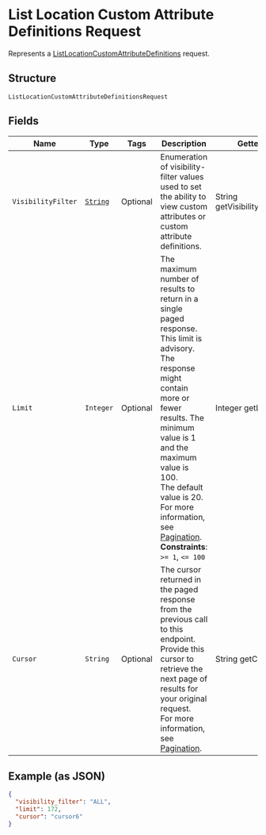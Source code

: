 
# List Location Custom Attribute Definitions Request

Represents a [ListLocationCustomAttributeDefinitions](../../doc/api/location-custom-attributes.md#list-location-custom-attribute-definitions) request.

## Structure

`ListLocationCustomAttributeDefinitionsRequest`

## Fields

| Name | Type | Tags | Description | Getter |
|  --- | --- | --- | --- | --- |
| `VisibilityFilter` | [`String`](../../doc/models/visibility-filter.md) | Optional | Enumeration of visibility-filter values used to set the ability to view custom attributes or custom attribute definitions. | String getVisibilityFilter() |
| `Limit` | `Integer` | Optional | The maximum number of results to return in a single paged response. This limit is advisory.<br>The response might contain more or fewer results. The minimum value is 1 and the maximum value is 100.<br>The default value is 20. For more information, see [Pagination](https://developer.squareup.com/docs/build-basics/common-api-patterns/pagination).<br>**Constraints**: `>= 1`, `<= 100` | Integer getLimit() |
| `Cursor` | `String` | Optional | The cursor returned in the paged response from the previous call to this endpoint.<br>Provide this cursor to retrieve the next page of results for your original request.<br>For more information, see [Pagination](https://developer.squareup.com/docs/build-basics/common-api-patterns/pagination). | String getCursor() |

## Example (as JSON)

```json
{
  "visibility_filter": "ALL",
  "limit": 172,
  "cursor": "cursor6"
}
```

